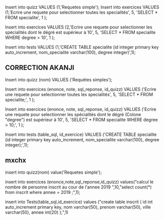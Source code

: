 

Insert into quizz VALUES (1,'Requetes simple');
Insert into exercices VALUES (1,'Ecrire une requete pour selectionner toutes les specialités', 5, 'SELECT * FROM specialite', 1 );

Insert into exercices VALUES (2,'Ecrire une requete pour selectionner les spécialités dont le dégré est supérieur à 10', 5, 'SELECT * FROM specialite WHERE degree > 10', 1 );

Insert into tests VALUES (1,'CREATE TABLE specialite (id integer primary key auto_increment, nom_specialite varchar(100), degree integer)',1);


## CORRECTION AKANJI

Insert into quizz (nom) 
  VALUES ('Requètes simples');


Insert into exercices (enonce, note, sql_reponse, id_quizz) 
  VALUES ('Ecrire une requete pour selectionner toutes les specialités', 5, 'SELECT * FROM specialite;', 1 );

Insert into exercices (enonce, note, sql_reponse, id_quizz) 
  VALUES ('Ecrire une requete pour selectionner les spécialités dont le dégré (Colone "degree") est supérieur à 10', 5, 'SELECT * FROM specialite WHERE degree > 10;', 1 );


Insert into tests (table_sql, id_exercice) 
  VALUES ('CREATE TABLE specialite (id integer primary key auto_increment, nom_specialite varchar(100), degree integer);',1);

##  mxchx


insert into quizz(nom) value('Requetes simple');

insert into exercices (enonce,note,sql_reponse,id_quizz) values("calcul le nombre de personne inscrit au cour de l'annee 2019 ",10,"select count(*) from inscrit where annee = 2019 ;",1);

insert into Tests(table_sql,id_exercice) values ("create table inscrit (
  id int auto_increment primary key,
  nom varchar(50),
  prenom varchar(50),
  ville varchar(50),
  annee int(20)
    );",1)
